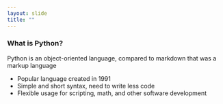 ```yaml
---
layout: slide
title: ""
---
```

### What is Python? 

Python is an object-oriented language, compared to markdown that was a markup language
- Popular language created in 1991
- Simple and short syntax, need to write less code
- Flexible usage for scripting, math, and other software development

